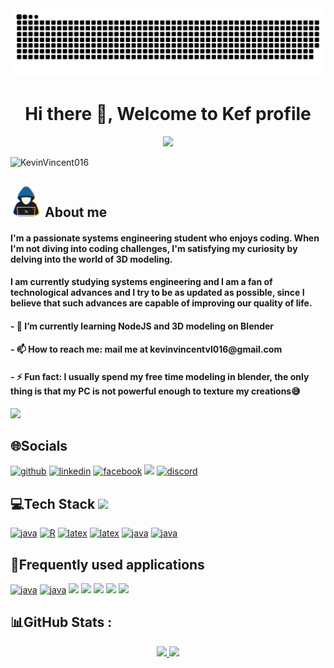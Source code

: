 <div align="center">
  <img  src="https://github.com/1999AZZAR/1999AZZAR/blob/readme/resources/grid-snake.svg"
       alt="snake" /></a>
</div>

<div align = "center">
  <h1>Hi there 👋, Welcome to Kef profile</h1>
</div>

<p align="center">
  <a href="https://github.com/KevinVincent016/KevinVincent016"><img src="https://readme-typing-svg.herokuapp.com?color=%2336BCF7&center=true&vCenter=true&lines=Hi+%2C+welcome+to+my+Github+page;I+am+Kef;I+am+a+university+student;Amateur+3d+Modeler;Java+Enjoyer+:D;Apprentice+of+life+%3C3"></a>
</p>

<p align="left"> <img src="https://komarev.com/ghpvc/?username=KevinVincent016&label=Profile%20views&color=0e75b6&style=flat" alt="KevinVincent016" /> </p>

## <picture><img src = "https://github.com/0xAbdulKhalid/0xAbdulKhalid/raw/main/assets/mdImages/about_me.gif" width = 50px></picture> **About me**

<h4>I'm a passionate systems engineering student who enjoys coding. When I'm not diving into coding challenges, I'm satisfying my curiosity by delving into the world of 3D modeling.</h4>

<h4>I am currently studying systems engineering and I am a fan of technological advances and I try to be as updated as possible, since I believe that such advances are capable of improving our quality of life.</h4>
 
<h4>- 🌱 I’m currently learning NodeJS and 3D modeling on Blender</h4>
<h4>- 📫 How to reach me: mail me at kevinvincentvl016@gmail.com</h4>
<h4>- ⚡ Fun fact: I usually spend my free time modeling in blender, the only thing is that my PC is not powerful enough to texture my creations😅</h4>


![](https://quotes-github-readme.vercel.app/api?type=horizontal&theme=merko)


## 🌐Socials

[<img src='https://img.shields.io/badge/github-%23121011.svg?style=Plastic&logo=github&logoColor=white' alt='github' height='25'>](https://github.com/KevinVincent016)  [<img src='https://img.shields.io/badge/linkedin-%230077B5.svg?style=Plastic&logo=linkedin&logoColor=white' alt='linkedin' height='25'>](https://www.linkedin.com/in/kevin-vincent-loachamin-almeida-44b1b6269/)  [<img src='https://img.shields.io/badge/Facebook-%231877F2.svg?style=Plastic&logo=Facebook&logoColor=white' alt='facebook' height='25'>](https://www.facebook.com/profile.php?id=100004699757187)  [<img src='https://img.shields.io/badge/Instagram-%23E4405F.svg?style=Plastic&logo=Instagram&logoColor=white' height='25'>](https://www.instagram.com/vincent.kevin_/)  [<img src='https://img.shields.io/badge/Discord-%235865F2.svg?style=Plastic&logo=discord&logoColor=white' alt='discord' height='25'>](https://discordapp.com/users/513081183525928991)


## 💻Tech Stack <img src = "https://media2.giphy.com/media/QssGEmpkyEOhBCb7e1/giphy.gif?cid=ecf05e47a0n3gi1bfqntqmob8g9aid1oyj2wr3ds3mg700bl&rid=giphy.gif" width = 32px>

[<img src='https://img.shields.io/badge/java-%23ED8B00.svg?style=Plastic&logo=openjdk&logoColor=white' alt='java' height='25'>]()  [<img src='https://img.shields.io/badge/r-%23276DC3.svg?style=Plastic&logo=r&logoColor=white' alt='R' height='25'>]()  [<img src='https://img.shields.io/badge/latex-%23008080.svg?style=Plastic&logo=latex&logoColor=white' alt='latex' height='25'>]()  [<img src='https://img.shields.io/badge/markdown-%23000000.svg?style=Plastic&logo=markdown&logoColor=white' alt='latex' height='25'>]()  [<img src='https://img.shields.io/badge/figma-%23F24E1E.svg?style=Plastic&logo=figma&logoColor=white' alt='java' height='25'>]()  [<img src='https://img.shields.io/badge/jira-%230A0FFF.svg?style=Plastic&logo=jira&logoColor=white' alt='java' height='25'>]()


## 💼Frequently used applications

[<img src='https://img.shields.io/badge/Brave-FB542B?style=Plastic&logo=Brave&logoColor=white' alt='java' height='25'>]()  [<img src='https://img.shields.io/badge/Visual%20Studio%20Code-0078d7.svg?style=Plastic&logo=visual-studio-code&logoColor=white' alt='java' height='25'>]()  [<img src='https://img.shields.io/badge/IntelliJIDEA-000000.svg?style=Plastic&logo=intellij-idea&logoColor=white' height='25'>]()  [<img src='https://img.shields.io/badge/RStudio-4285F4?style=Plastic&logo=rstudio&logoColor=white' height='25'>]()  [<img src='https://img.shields.io/badge/blender-%23F5792A.svg?style=Plastic&logo=blender&logoColor=white' height='25'>]()  [<img src='https://img.shields.io/badge/Krita-203759?style=Plastic&logo=krita&logoColor=EEF37B' height='25'>]()  [<img src='https://img.shields.io/badge/adobe-%23FF0000.svg?style=Plastic&logo=adobe&logoColor=white' height='25'>]()


## 📊GitHub Stats :

<p align="center">
<a href="https://github.com/KevinVincent016">
  <img height="180em" src="https://github-readme-stats-eight-theta.vercel.app/api?username=KevinVincent016&show_icons=true&theme=algolia&include_all_commits=true&count_private=true"/>
  <img height="180em" src="https://github-readme-stats-eight-theta.vercel.app/api/top-langs/?username=KevinVincent016&layout=compact&langs_count=8&theme=algolia"/>
</a>
</p>
